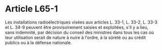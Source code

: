 # Article L65-1

Les installations radioélectriques visées aux articles L. 33-1, L. 33-2, L. 33-3 et L. 34-9 peuvent être provisoirement saisies et exploitées, s'il y a lieu, sans indemnité, par décision du conseil des ministres dans tous les cas où leur utilisation serait de nature à nuire à l'ordre, à la sûreté ou au crédit publics ou à la défense nationale.